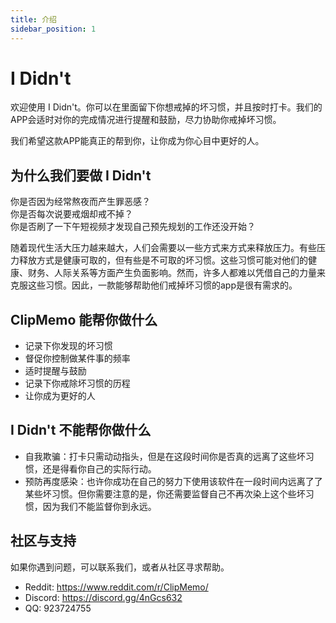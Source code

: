 ```yaml
---
title: 介绍
sidebar_position: 1
---
```


# I Didn't

欢迎使用 I Didn't。你可以在里面留下你想戒掉的坏习惯，并且按时打卡。我们的APP会适时对你的完成情况进行提醒和鼓励，尽力协助你戒掉坏习惯。

我们希望这款APP能真正的帮到你，让你成为你心目中更好的人。

## 为什么我们要做 I Didn't

你是否因为经常熬夜而产生罪恶感？  
你是否每次说要戒烟却戒不掉？  
你是否刷了一下午短视频才发现自己预先规划的工作还没开始？  

随着现代生活大压力越来越大，人们会需要以一些方式来方式来释放压力。有些压力释放方式是健康可取的，但有些是不可取的坏习惯。这些习惯可能对他们的健康、财务、人际关系等方面产生负面影响。然而，许多人都难以凭借自己的力量来克服这些习惯。因此，一款能够帮助他们戒掉坏习惯的app是很有需求的。

## ClipMemo 能帮你做什么

-   记录下你发现的坏习惯
-   督促你控制做某件事的频率
-   适时提醒与鼓励
-   记录下你戒除坏习惯的历程
-   让你成为更好的人

## I Didn't 不能帮你做什么

-   自我欺骗：打卡只需动动指头，但是在这段时间你是否真的远离了这些坏习惯，还是得看你自己的实际行动。
-   预防再度感染：也许你成功在自己的努力下使用该软件在一段时间内远离了了某些坏习惯。但你需要注意的是，你还需要监督自己不再次染上这个些坏习惯，因为我们不能监督你到永远。

## 社区与支持

如果你遇到问题，可以联系我们，或者从社区寻求帮助。

-   Reddit: https://www.reddit.com/r/ClipMemo/
-   Discord: https://discord.gg/4nGcs632
-   QQ: 923724755
